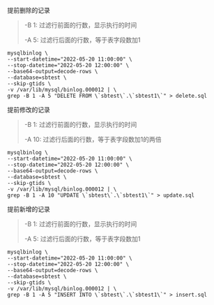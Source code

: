 提前删除的记录

> -B 1:  过滤行前面的行数，显示执行的时间
>
> -A 5:  过滤行后面的行数，等于表字段数加1

```
mysqlbinlog \
--start-datetime="2022-05-20 11:00:00" \
--stop-datetime="2022-05-20 12:00:00" \
--base64-output=decode-rows \
--database=sbtest \
--skip-gtids \
-v /var/lib/mysql/binlog.000012 | \
grep -B 1 -A 5 "DELETE FROM \`sbtest\`.\`sbtest1\`" > delete.sql
```

提前修改的记录

> -B 1:  过滤行前面的行数，显示执行的时间
>
> -A 10:  过滤行后面的行数，等于表字段数加1的两倍

```
mysqlbinlog \
--start-datetime="2022-05-20 11:00:00" \
--stop-datetime="2022-05-20 12:00:00" \
--base64-output=decode-rows \
--database=sbtest \
--skip-gtids \
-v /var/lib/mysql/binlog.000012 | \
grep -B 1 -A 10 "UPDATE \`sbtest\`.\`sbtest1\`" > update.sql
```

提前新增的记录

> -B 1:  过滤行前面的行数，显示执行的时间
>
> -A 5:  过滤行后面的行数，等于表字段数加1

```
mysqlbinlog \
--start-datetime="2022-05-20 11:00:00" \
--stop-datetime="2022-05-20 12:00:00" \
--base64-output=decode-rows \
--database=sbtest \
--skip-gtids \
-v /var/lib/mysql/binlog.000012 | \
grep -B 1 -A 5 "INSERT INTO \`sbtest\`.\`sbtest1\`" > insert.sql
```

